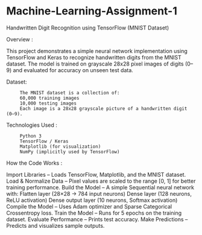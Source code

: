 # Machine-Learning-Assignment-1

Handwritten Digit Recognition using TensorFlow (MNIST Dataset)

 Overview :
 
This project demonstrates a simple neural network implementation using TensorFlow and Keras to recognize handwritten digits from the MNIST dataset.
The model is trained on grayscale 28x28 pixel images of digits (0–9) and evaluated for accuracy on unseen test data.


 Dataset:
 
         The MNIST dataset is a collection of:
         60,000 training images
         10,000 testing images
         Each image is a 28x28 grayscale picture of a handwritten digit (0–9).


 Technologies Used :
 
         Python 3
         TensorFlow / Keras
         Matplotlib (for visualization)
         NumPy (implicitly used by TensorFlow)

         
 How the Code Works :
 
Import Libraries – Loads TensorFlow, Matplotlib, and the MNIST dataset.
Load & Normalize Data – Pixel values are scaled to the range [0, 1] for better training performance.
Build the Model – A simple Sequential neural network with:
Flatten layer (28×28 → 784 input neurons)
Dense layer (128 neurons, ReLU activation)
Dense output layer (10 neurons, Softmax activation)
Compile the Model – Uses Adam optimizer and Sparse Categorical Crossentropy loss.
Train the Model – Runs for 5 epochs on the training dataset.
Evaluate Performance – Prints test accuracy.
Make Predictions – Predicts and visualizes sample outputs.
